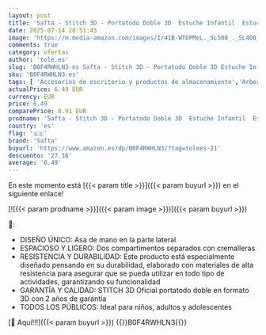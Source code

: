 ```yaml
---
layout: post
title: 'Safta - Stitch 3D - Portatodo Doble 3D  Estuche Infantil  Estuche Niño  Ideal para Niños en Edad Escolar  Cómodo y Versátil  Calidad y Resistencia  21x6x8 cm'
date: 2025-07-14 20:51:43
image: 'https://m.media-amazon.com/images/I/41B-WTDPMeL._SL500_._SL400_.jpg'
comments: true
category: ofertas
author: 'tole.es'
slug: 'B0F4RWHLN3-es Safta - Stitch 3D - Portatodo Doble 3D Estuche Infantil...'
sku: 'B0F4RWHLN3-es'
tags: [ 'Accesorios de escritorio y productos de almacenamiento','Arborist Merchandising Root','Estuches escolares','Material de oficina','Materiales, organizadores y dispensadores de escritorio','Moda','Oficina y papelería','Self Service','Special Features Stores','Top Brands Fashion Selection','Top brands','c8538d25-3af9-48d3-aeff-5f3ce5572a36_0','c8538d25-3af9-48d3-aeff-5f3ce5572a36_2101','c8538d25-3af9-48d3-aeff-5f3ce5572a36_3901','escolar','safta','🇪🇸', ]
actualPrice: 6.49 EUR
currency: EUR
price: 6.49
comparePrice: 8.91 EUR
prodname: 'Safta - Stitch 3D - Portatodo Doble 3D  Estuche Infantil  Estuche Niño  Ideal para Niños en Edad Escolar  Cómodo y Versátil  Calidad y Resistencia  21x6x8 cm'
country: 'es'
flag: '🇪🇸'
brand: 'Safta'
buyurl: 'https://www.amazon.es/dp/B0F4RWHLN3/?tag=tolees-21'
descuento: '27.16'
average: '6.49'
---
```


En este momento está [{{< param title >}}]({{< param buyurl >}}) en el siguiente enlace!

[![{{< param prodname >}}]({{< param image >}})]({{< param buyurl >}})

🔎:

- DISEÑO ÚNICO: Asa de mano en la parte lateral
- ESPACIOSO Y LIGERO: Dos compartimentos separados con cremalleras
- RESISTENCIA Y DURABILIDAD: Este producto está especialmente diseñado pensando en su durabilidad, elaborado con materiales de alta resistencia para asegurar que se pueda utilizar en todo tipo de actividades, garantizando su funcionalidad
- GARANTÍA Y CALIDAD: STITCH 3D Oficial portatodo doble en formato 3D con 2 años de garantía
- TODOS LOS PÚBLICOS: Ideal para niños, adultos y adolescentes

[🛒 Aquí!!!]({{< param buyurl >}})
{{<world>}}B0F4RWHLN3{{</world>}}
